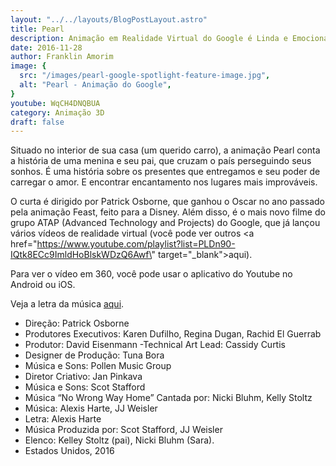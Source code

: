 ```yaml
---
layout: "../../layouts/BlogPostLayout.astro"
title: Pearl
description: Animação em Realidade Virtual do Google é Linda e Emocionante
date: 2016-11-28
author: Franklin Amorim
image: {
  src: "/images/pearl-google-spotlight-feature-image.jpg",
  alt: "Pearl - Animação do Google",
}
youtube: WqCH4DNQBUA
category: Animação 3D
draft: false
---
```


 Situado no interior de sua casa (um querido carro), a animação Pearl conta a história de uma menina e seu pai, que cruzam o país perseguindo seus sonhos. É uma história sobre os presentes que entregamos e seu poder de carregar o amor. E encontrar encantamento nos lugares mais improváveis.
 
 O curta é dirigido por Patrick Osborne, que ganhou o Oscar no ano passado pela animação Feast, feito para a Disney. Além disso, é o mais novo filme do grupo ATAP (Advanced Technology and Projects) do Google, que já lançou vários vídeos de realidade virtual (você pode ver outros <a href=\"https://www.youtube.com/playlist?list=PLDn90-IQtk8ECc9ImldHoBlskWDzQ6Awf\" target=\"_blank\">aqui</a>).
 
 Para ver o vídeo em 360, você pode usar o aplicativo do Youtube no Android ou iOS.
 
 Veja a letra da música [aqui](http://www.alexisharte.com/lyrics/2016/10/20/no-wrong-way-home).
 
 - Direção: Patrick Osborne
 - Produtores Executivos: Karen Dufilho, Regina Dugan, Rachid El Guerrab
 - Produtor: David Eisenmann
 -Technical Art Lead: Cassidy Curtis
 - Designer de Produção: Tuna Bora
 - Música e Sons: Pollen Music Group
 - Diretor Criativo: Jan Pinkava
 - Música e Sons: Scot Stafford
 - Música “No Wrong Way Home” Cantada por: Nicki Bluhm, Kelly Stoltz
 - Música: Alexis Harte, JJ Weisler
 - Letra: Alexis Harte
 - Música Produzida por: Scot Stafford, JJ Weisler
 - Elenco: Kelley Stoltz (pai), Nicki Bluhm (Sara).
 - Estados Unidos, 2016